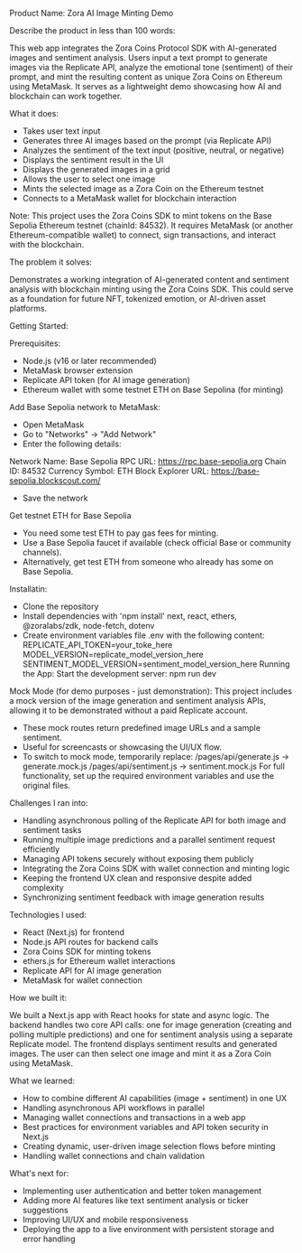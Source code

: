 Product Name:
Zora AI Image Minting Demo

Describe the product in less than 100 words:

This web app integrates the Zora Coins Protocol SDK with AI-generated images and sentiment analysis. Users input a text prompt to generate images via the Replicate API, analyze the emotional tone (sentiment) of their prompt, and mint the resulting content as unique Zora Coins on Ethereum using MetaMask. It serves as a lightweight demo showcasing how AI and blockchain can work together.

What it does:

- Takes user text input  
- Generates three AI images based on the prompt (via Replicate API)  
- Analyzes the sentiment of the text input (positive, neutral, or negative)  
- Displays the sentiment result in the UI  
- Displays the generated images in a grid  
- Allows the user to select one image  
- Mints the selected image as a Zora Coin on the Ethereum testnet  
- Connects to a MetaMask wallet for blockchain interaction

Note: This project uses the Zora Coins SDK to mint tokens on the Base Sepolia Ethereum testnet (chainId: 84532). It requires MetaMask (or another Ethereum-compatible wallet) to connect, sign transactions, and interact with the blockchain.

The problem it solves:

Demonstrates a working integration of AI-generated content and sentiment analysis with blockchain minting using the Zora Coins SDK. This could serve as a foundation for future NFT, tokenized emotion, or AI-driven asset platforms.

Getting Started:

Prerequisites:
- Node.js (v16 or later recommended)
- MetaMask browser extension
- Replicate API token (for AI image generation)
- Ethereum wallet with some testnet ETH on Base Sepolina (for minting)

Add Base Sepolia network to MetaMask:
- Open MetaMask
- Go to "Networks" → "Add Network"
- Enter the following details:

Network Name: Base Sepolia
RPC URL: https://rpc.base-sepolia.org
Chain ID: 84532
Currency Symbol: ETH
Block Explorer URL: https://base-sepolia.blockscout.com/
- Save the network

Get testnet ETH for Base Sepolia
- You need some test ETH to pay gas fees for minting.
- Use a Base Sepolia faucet if available (check official Base or community channels).
- Alternatively, get test ETH from someone who already has some on Base Sepolia.

Installatin:
- Clone the repository
- Install dependencies with 'npm install'
next, react, ethers, @zoralabs/zdk, node-fetch, dotenv
- Create environment variables file .env with the following content:
REPLICATE_API_TOKEN=your_toke_here
MODEL_VERSION=replicate_model_version_here
SENTIMENT_MODEL_VERSION=sentiment_model_version_here
Running the App:
Start the development server: npm run dev

Mock Mode (for demo purposes - just demonstration):
This project includes a mock version of the image generation and sentiment analysis APIs, allowing it to be demonstrated without a paid Replicate account.
- These mock routes return predefined image URLs and a sample sentiment.
- Useful for screencasts or showcasing the UI/UX flow.
- To switch to mock mode, temporarily replace:
/pages/api/generate.js → generate.mock.js
/pages/api/sentiment.js → sentiment.mock.js
For full functionality, set up the required environment variables and use the original files.

Challenges I ran into:

- Handling asynchronous polling of the Replicate API for both image and sentiment tasks
- Running multiple image predictions and a parallel sentiment request efficiently
- Managing API tokens securely without exposing them publicly
- Integrating the Zora Coins SDK with wallet connection and minting logic
- Keeping the frontend UX clean and responsive despite added complexity
- Synchronizing sentiment feedback with image generation results

Technologies I used:

- React (Next.js) for frontend
- Node.js API routes for backend calls
- Zora Coins SDK for minting tokens
- ethers.js for Ethereum wallet interactions
- Replicate API for AI image generation
- MetaMask for wallet connection

How we built it:

We built a Next.js app with React hooks for state and async logic. The backend handles two core API calls: one for image generation (creating and polling multiple predictions) and one for sentiment analysis using a separate Replicate model. The frontend displays sentiment results and generated images. The user can then select one image and mint it as a Zora Coin using MetaMask.

What we learned:

- How to combine different AI capabilities (image + sentiment) in one UX
- Handling asynchronous API workflows in parallel
- Managing wallet connections and transactions in a web app
- Best practices for environment variables and API token security in Next.js
- Creating dynamic, user-driven image selection flows before minting
- Handling wallet connections and chain validation

What's next for:

- Implementing user authentication and better token management
- Adding more AI features like text sentiment analysis or ticker suggestions
- Improving UI/UX and mobile responsiveness
- Deploying the app to a live environment with persistent storage and error handling